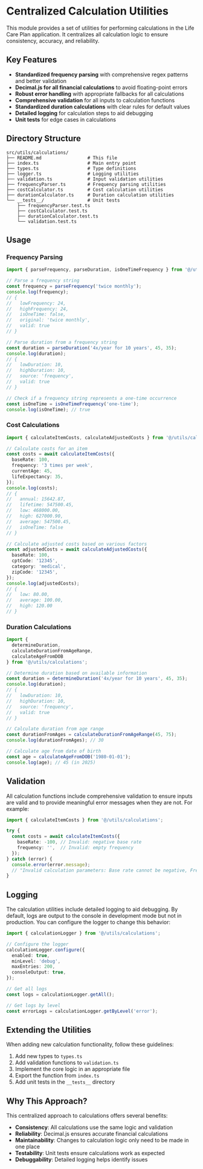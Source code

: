 # Centralized Calculation Utilities

This module provides a set of utilities for performing calculations in the Life Care Plan application. It centralizes all calculation logic to ensure consistency, accuracy, and reliability.

## Key Features

- **Standardized frequency parsing** with comprehensive regex patterns and better validation
- **Decimal.js for all financial calculations** to avoid floating-point errors
- **Robust error handling** with appropriate fallbacks for all calculations
- **Comprehensive validation** for all inputs to calculation functions
- **Standardized duration calculations** with clear rules for default values
- **Detailed logging** for calculation steps to aid debugging
- **Unit tests** for edge cases in calculations

## Directory Structure

```
src/utils/calculations/
├── README.md                 # This file
├── index.ts                  # Main entry point
├── types.ts                  # Type definitions
├── logger.ts                 # Logging utilities
├── validation.ts             # Input validation utilities
├── frequencyParser.ts        # Frequency parsing utilities
├── costCalculator.ts         # Cost calculation utilities
├── durationCalculator.ts     # Duration calculation utilities
└── __tests__/                # Unit tests
    ├── frequencyParser.test.ts
    ├── costCalculator.test.ts
    ├── durationCalculator.test.ts
    └── validation.test.ts
```

## Usage

### Frequency Parsing

```typescript
import { parseFrequency, parseDuration, isOneTimeFrequency } from '@/utils/calculations';

// Parse a frequency string
const frequency = parseFrequency('twice monthly');
console.log(frequency);
// {
//   lowFrequency: 24,
//   highFrequency: 24,
//   isOneTime: false,
//   original: 'twice monthly',
//   valid: true
// }

// Parse duration from a frequency string
const duration = parseDuration('4x/year for 10 years', 45, 35);
console.log(duration);
// {
//   lowDuration: 10,
//   highDuration: 10,
//   source: 'frequency',
//   valid: true
// }

// Check if a frequency string represents a one-time occurrence
const isOneTime = isOneTimeFrequency('one-time');
console.log(isOneTime); // true
```

### Cost Calculations

```typescript
import { calculateItemCosts, calculateAdjustedCosts } from '@/utils/calculations';

// Calculate costs for an item
const costs = await calculateItemCosts({
  baseRate: 100,
  frequency: '3 times per week',
  currentAge: 45,
  lifeExpectancy: 35,
});
console.log(costs);
// {
//   annual: 15642.87,
//   lifetime: 547500.45,
//   low: 468000.00,
//   high: 627000.90,
//   average: 547500.45,
//   isOneTime: false
// }

// Calculate adjusted costs based on various factors
const adjustedCosts = await calculateAdjustedCosts({
  baseRate: 100,
  cptCode: '12345',
  category: 'medical',
  zipCode: '12345',
});
console.log(adjustedCosts);
// {
//   low: 80.00,
//   average: 100.00,
//   high: 120.00
// }
```

### Duration Calculations

```typescript
import { 
  determineDuration, 
  calculateDurationFromAgeRange,
  calculateAgeFromDOB 
} from '@/utils/calculations';

// Determine duration based on available information
const duration = determineDuration('4x/year for 10 years', 45, 35);
console.log(duration);
// {
//   lowDuration: 10,
//   highDuration: 10,
//   source: 'frequency',
//   valid: true
// }

// Calculate duration from age range
const durationFromAges = calculateDurationFromAgeRange(45, 75);
console.log(durationFromAges); // 30

// Calculate age from date of birth
const age = calculateAgeFromDOB('1980-01-01');
console.log(age); // 45 (in 2025)
```

## Validation

All calculation functions include comprehensive validation to ensure inputs are valid and to provide meaningful error messages when they are not. For example:

```typescript
import { calculateItemCosts } from '@/utils/calculations';

try {
  const costs = await calculateItemCosts({
    baseRate: -100, // Invalid: negative base rate
    frequency: '',  // Invalid: empty frequency
  });
} catch (error) {
  console.error(error.message);
  // "Invalid calculation parameters: Base rate cannot be negative, Frequency is required"
}
```

## Logging

The calculation utilities include detailed logging to aid debugging. By default, logs are output to the console in development mode but not in production. You can configure the logger to change this behavior:

```typescript
import { calculationLogger } from '@/utils/calculations';

// Configure the logger
calculationLogger.configure({
  enabled: true,
  minLevel: 'debug',
  maxEntries: 200,
  consoleOutput: true,
});

// Get all logs
const logs = calculationLogger.getAll();

// Get logs by level
const errorLogs = calculationLogger.getByLevel('error');
```

## Extending the Utilities

When adding new calculation functionality, follow these guidelines:

1. Add new types to `types.ts`
2. Add validation functions to `validation.ts`
3. Implement the core logic in an appropriate file
4. Export the function from `index.ts`
5. Add unit tests in the `__tests__` directory

## Why This Approach?

This centralized approach to calculations offers several benefits:

- **Consistency**: All calculations use the same logic and validation
- **Reliability**: Decimal.js ensures accurate financial calculations
- **Maintainability**: Changes to calculation logic only need to be made in one place
- **Testability**: Unit tests ensure calculations work as expected
- **Debuggability**: Detailed logging helps identify issues
